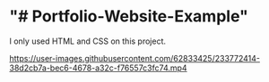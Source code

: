 <h1>"# Portfolio-Website-Example" <br></h1>
I only used HTML and CSS on this project. <br>

https://user-images.githubusercontent.com/62833425/233772414-38d2cb7a-bec6-4678-a32c-f76557c3fc74.mp4

